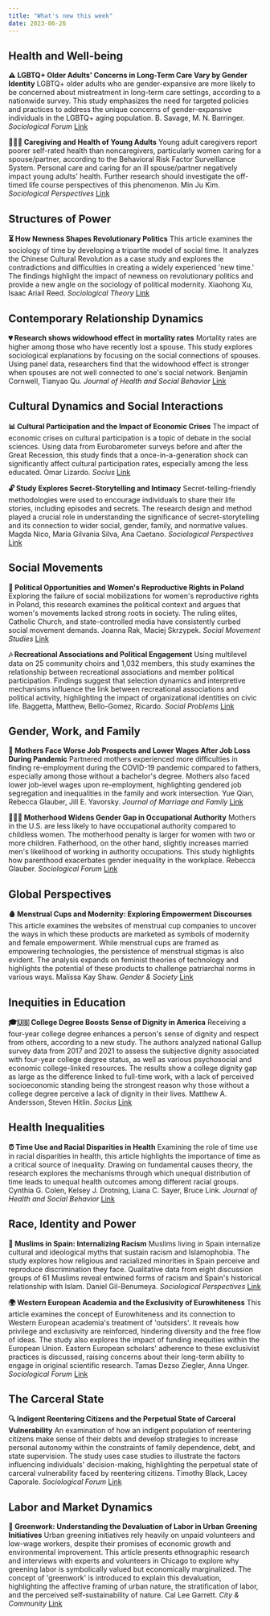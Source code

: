 ```yaml
---
title: "What's new this week"
date: 2023-06-26
---
```


## Health and Well-being

**⚠️ LGBTQ+ Older Adults' Concerns in Long-Term Care Vary by Gender Identity** LGBTQ+ older adults who are gender-expansive are more likely to be concerned about mistreatment in long-term care settings, according to a nationwide survey. This study emphasizes the need for targeted policies and practices to address the unique concerns of gender-expansive individuals in the LGBTQ+ aging population. B. Savage, M. N. Barringer. *Sociological Forum* [Link](https://doi.org/10.1111/socf.12928)

**👨‍👩‍👧 Caregiving and Health of Young Adults** Young adult caregivers report poorer self-rated health than noncaregivers, particularly women caring for a spouse/partner, according to the Behavioral Risk Factor Surveillance System. Personal care and caring for an ill spouse/partner negatively impact young adults' health. Further research should investigate the off-timed life course perspectives of this phenomenon. Min Ju  Kim. *Sociological Perspectives* [Link](https://doi.org/10.1177/07311214231180558)

## Structures of Power

**⏳ How Newness Shapes Revolutionary Politics** This article examines the sociology of time by developing a tripartite model of social time. It analyzes the Chinese Cultural Revolution as a case study and explores the contradictions and difficulties in creating a widely experienced 'new time.' The findings highlight the impact of newness on revolutionary politics and provide a new angle on the sociology of political modernity. Xiaohong  Xu, Isaac Ariail  Reed. *Sociological Theory* [Link](https://doi.org/10.1177/07352751231183721)

## Contemporary Relationship Dynamics

**💔 Research shows widowhood effect in mortality rates** Mortality rates are higher among those who have recently lost a spouse. This study explores sociological explanations by focusing on the social connections of spouses. Using panel data, researchers find that the widowhood effect is stronger when spouses are not well connected to one's social network. Benjamin  Cornwell, Tianyao  Qu. *Journal of Health and Social Behavior* [Link](https://doi.org/10.1177/00221465231175685)

## Cultural Dynamics and Social Interactions

**📊 Cultural Participation and the Impact of Economic Crises** The impact of economic crises on cultural participation is a topic of debate in the social sciences. Using data from Eurobarometer surveys before and after the Great Recession, this study finds that a once-in-a-generation shock can significantly affect cultural participation rates, especially among the less educated. Omar  Lizardo. *Socius* [Link](https://doi.org/10.1177/23780231231184968)

**🔓 Study Explores Secret-Storytelling and Intimacy** Secret-telling-friendly methodologies were used to encourage individuals to share their life stories, including episodes and secrets. The research design and method played a crucial role in understanding the significance of secret-storytelling and its connection to wider social, gender, family, and normative values. Magda  Nico, Maria Gilvania  Silva, Ana  Caetano. *Sociological Perspectives* [Link](https://doi.org/10.1177/07311214231180563)

## Social Movements

**📰 Political Opportunities and Women's Reproductive Rights in Poland** Exploring the failure of social mobilizations for women's reproductive rights in Poland, this research examines the political context and argues that women's movements lacked strong roots in society. The ruling elites, Catholic Church, and state-controlled media have consistently curbed social movement demands. Joanna  Rak, Maciej  Skrzypek. *Social Movement Studies* [Link](https://doi.org/10.1080/14742837.2023.2230157)

**🎶 Recreational Associations and Political Engagement** Using multilevel data on 25 community choirs and 1,032 members, this study examines the relationship between recreational associations and member political participation. Findings suggest that selection dynamics and interpretive mechanisms influence the link between recreational associations and political activity, highlighting the impact of organizational identities on civic life. Baggetta, Matthew, Bello-Gomez, Ricardo. *Social Problems* [Link](https://doi.org/10.1093/socpro/spad027)

## Gender, Work, and Family

**📰 Mothers Face Worse Job Prospects and Lower Wages After Job Loss During Pandemic** Partnered mothers experienced more difficulties in finding re-employment during the COVID-19 pandemic compared to fathers, especially among those without a bachelor's degree. Mothers also faced lower job-level wages upon re-employment, highlighting gendered job segregation and inequalities in the family and work intersection. Yue Qian, Rebecca Glauber, Jill E. Yavorsky. *Journal of Marriage and Family* [Link](https://doi.org/10.1111/jomf.12927)

**👩‍👦‍👦 Motherhood Widens Gender Gap in Occupational Authority** Mothers in the U.S. are less likely to have occupational authority compared to childless women. The motherhood penalty is larger for women with two or more children. Fatherhood, on the other hand, slightly increases married men's likelihood of working in authority occupations. This study highlights how parenthood exacerbates gender inequality in the workplace. Rebecca Glauber. *Sociological Forum* [Link](https://doi.org/10.1111/socf.12924)

## Global Perspectives

**🩸 Menstrual Cups and Modernity: Exploring Empowerment Discourses** This article examines the websites of menstrual cup companies to uncover the ways in which these products are marketed as symbols of modernity and female empowerment. While menstrual cups are framed as empowering technologies, the persistence of menstrual stigmas is also evident. The analysis expands on feminist theories of technology and highlights the potential of these products to challenge patriarchal norms in various ways. Malissa Kay  Shaw. *Gender & Society* [Link](https://doi.org/10.1177/08912432231182479)

## Inequities in Education

**🎓🇺🇸 College Degree Boosts Sense of Dignity in America** Receiving a four-year college degree enhances a person's sense of dignity and respect from others, according to a new study. The authors analyzed national Gallup survey data from 2017 and 2021 to assess the subjective dignity associated with four-year college degree status, as well as various psychosocial and economic college-linked resources. The results show a college dignity gap as large as the difference linked to full-time work, with a lack of perceived socioeconomic standing being the strongest reason why those without a college degree perceive a lack of dignity in their lives. Matthew A.  Andersson, Steven  Hitlin. *Socius* [Link](https://doi.org/10.1177/23780231231180381)

## Health Inequalities

**⏰ Time Use and Racial Disparities in Health** Examining the role of time use in racial disparities in health, this article highlights the importance of time as a critical source of inequality. Drawing on fundamental causes theory, the research explores the mechanisms through which unequal distribution of time leads to unequal health outcomes among different racial groups. Cynthia G.  Colen, Kelsey J.  Drotning, Liana C.  Sayer, Bruce  Link. *Journal of Health and Social Behavior* [Link](https://doi.org/10.1177/00221465231182377)

## Race, Identity and Power

**📰 Muslims in Spain: Internalizing Racism** Muslims living in Spain internalize cultural and ideological myths that sustain racism and Islamophobia. The study explores how religious and racialized minorities in Spain perceive and reproduce discrimination they face. Qualitative data from eight discussion groups of 61 Muslims reveal entwined forms of racism and Spain's historical relationship with Islam. Daniel  Gil-Benumeya. *Sociological Perspectives* [Link](https://doi.org/10.1177/07311214231180555)

**🌍 Western European Academia and the Exclusivity of Eurowhiteness** This article examines the concept of Eurowhiteness and its connection to Western European academia's treatment of 'outsiders'. It reveals how privilege and exclusivity are reinforced, hindering diversity and the free flow of ideas. The study also explores the impact of funding inequities within the European Union. Eastern European scholars' adherence to these exclusivist practices is discussed, raising concerns about their long-term ability to engage in original scientific research. Tamas Dezso Ziegler, Anna Unger. *Sociological Forum* [Link](https://doi.org/10.1111/socf.12927)

## The Carceral State

**🔍 Indigent Reentering Citizens and the Perpetual State of Carceral Vulnerability** An examination of how an indigent population of reentering citizens make sense of their debts and develop strategies to increase personal autonomy within the constraints of family dependence, debt, and state supervision. The study uses case studies to illustrate the factors influencing individuals' decision-making, highlighting the perpetual state of carceral vulnerability faced by reentering citizens. Timothy Black, Lacey Caporale. *Sociological Forum* [Link](https://doi.org/10.1111/socf.12933)

## Labor and Market Dynamics

**🌳 Greenwork: Understanding the Devaluation of Labor in Urban Greening Initiatives** Urban greening initiatives rely heavily on unpaid volunteers and low-wage workers, despite their promises of economic growth and environmental improvement. This article presents ethnographic research and interviews with experts and volunteers in Chicago to explore why greening labor is symbolically valued but economically marginalized. The concept of 'greenwork' is introduced to explain this devaluation, highlighting the affective framing of urban nature, the stratification of labor, and the perceived self-sustainability of nature. Cal Lee  Garrett. *City & Community* [Link](https://doi.org/10.1177/15356841231182071)